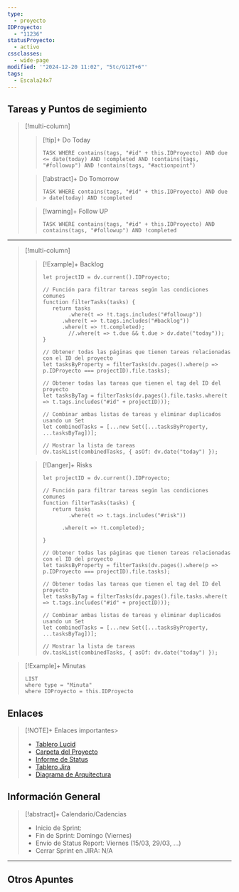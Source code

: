 ```yaml
---
type:
  - proyecto
IDProyecto:
  - "11236"
statusProyecto:
  - activo
cssclasses:
  - wide-page
modified: '"2024-12-20 11:02", "5tc/G12T+6"'
tags:
  - Escala24x7
---
```

## Tareas y Puntos de segimiento

> [!multi-column]
>
>> [!tip]+ Do Today
>> ```dataview
>> TASK WHERE contains(tags, "#id" + this.IDProyecto) AND due <= date(today) AND !completed AND !contains(tags, "#followup") AND !contains(tags, "#actionpoint")
>>```
>
>> [!abstract]+ Do Tomorrow
>> ```dataview
>>TASK WHERE contains(tags, "#id" + this.IDProyecto) AND due > date(today) AND !completed
>>```
>
>> [!warning]+ Follow UP
>> ```dataview
>>TASK WHERE contains(tags, "#id" + this.IDProyecto) AND contains(tags, "#followup") AND !completed
>>```

--- 

> [!multi-column]
> 
>>[!Example]+ Backlog
>> ```dataviewjs
>> let projectID = dv.current().IDProyecto;
>>
>> // Función para filtrar tareas según las condiciones comunes
>> function filterTasks(tasks) {
>>    return tasks
>>         .where(t => !t.tags.includes("#followup"))
>>       .where(t => t.tags.includes("#backlog"))
>>       .where(t => !t.completed);
>>         //.where(t => t.due && t.due > dv.date("today"));
>>}
>> 
>> // Obtener todas las páginas que tienen tareas relacionadas con el ID del proyecto
>>let tasksByProperty = filterTasks(dv.pages().where(p => p.IDProyecto === projectID).file.tasks);
>> 
>> // Obtener todas las tareas que tienen el tag del ID del proyecto
>>let tasksByTag = filterTasks(dv.pages().file.tasks.where(t => t.tags.includes("#id" + projectID)));
>> 
>>// Combinar ambas listas de tareas y eliminar duplicados usando un Set
>> let combinedTasks = [...new Set([...tasksByProperty, ...tasksByTag])];
>> 
>>// Mostrar la lista de tareas
>> dv.taskList(combinedTasks, { asOf: dv.date("today") });
>>```
>
>>[!Danger]+ Risks
>> ```dataviewjs
>> let projectID = dv.current().IDProyecto;
>>
>> // Función para filtrar tareas según las condiciones comunes
>> function filterTasks(tasks) {
>>    return tasks
>>         .where(t => t.tags.includes("#risk"))
>> 
>>       .where(t => !t.completed);
>> 
>>}
>> 
>> // Obtener todas las páginas que tienen tareas relacionadas con el ID del proyecto
>>let tasksByProperty = filterTasks(dv.pages().where(p => p.IDProyecto === projectID).file.tasks);
>> 
>> // Obtener todas las tareas que tienen el tag del ID del proyecto
>>let tasksByTag = filterTasks(dv.pages().file.tasks.where(t => t.tags.includes("#id" + projectID)));
>> 
>>// Combinar ambas listas de tareas y eliminar duplicados usando un Set
>> let combinedTasks = [...new Set([...tasksByProperty, ...tasksByTag])];
>> 
>>// Mostrar la lista de tareas
>> dv.taskList(combinedTasks, { asOf: dv.date("today") });
>>```

> [!Example]+ Minutas
> ```dataview
> LIST
> where type = "Minuta"
> where IDProyecto = this.IDProyecto
> ```

## Enlaces 

> [!NOTE]+ Enlaces importantes> 
> - [Tablero Lucid](https://lucid.app/lucidspark/0c13aaf9-7c3c-44fb-ad3e-3c3bdd52c41a/edit?viewport_loc=-14768%2C-13287%2C30727%2C16089%2C0_0&invitationId=inv_d39e6337-0f68-42f9-9c4d-5a4dcc68e060)
>  - [Carpeta del Proyecto](https://drive.google.com/drive/folders/1QfM_Mt7q79Y5xz7BotpSMqktTmxFpnLe?usp=drive_link)
> - [Informe de Status](https://docs.google.com/presentation/d/1Rr4Kg0bZDKAAzw5VDje7zP-uvwWfhmmX3nbdEoelST0/edit?usp=sharing)
> - [Tablero Jira](https://escala24x7.atlassian.net/jira/software/c/projects/DACO/boards/1551/backlog)
> - [Diagrama de Arquitectura](https://lucid.app/lucidchart/0a23965f-6b60-493f-8d81-6a960ccde2bc/edit?viewport_loc=-4068%2C-2537%2C8911%2C6025%2C8PoB4jq7HZ-1&invitationId=inv_b1bff465-c58a-4563-ae29-e32ddb23ae4c)

## Información General

> [!abstract]+ Calendario/Cadencias
> - Inicio de Sprint:  
> - Fin de Sprint: Domingo (Viernes)
> - Envío de Status Report: Viernes (15/03, 29/03, ...)
> - Cerrar Sprint en JIRA: N/A

---- 
## Otros Apuntes


